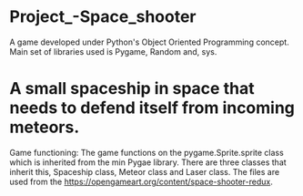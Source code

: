# Project_-Space_shooter
A game developed under Python's Object Oriented Programming concept. Main set of libraries used is Pygame, Random and, sys. 

# A small spaceship in space that needs to defend itself from incoming meteors.
Game functioning: 
The game functions on the pygame.Sprite.sprite class which is inherited from the min Pygae library. 
There are three classes that inherit this, Spaceship class, Meteor class and Laser class.
The files are used from the https://opengameart.org/content/space-shooter-redux.
